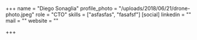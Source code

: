 +++
name = "Diego Sonaglia"
profile_photo = "/uploads/2018/06/21/drone-photo.jpeg"
role = "CTO"
skills = ["asfasfas", "fasafsf"]
[social]
linkedin = ""
mail = ""
website = ""

+++
